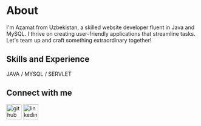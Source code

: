 # About
I'm Azamat from Uzbekistan, a skilled website developer fluent in Java and MySQL. I thrive on creating user-friendly applications that streamline tasks. Let's team up and craft something extraordinary together!

## Skills and Experience
JAVA / MYSQL / SERVLET

## Connect with me
[<img src='https://cdn.jsdelivr.net/npm/simple-icons@3.0.1/icons/github.svg' alt='github' height='40'>](https://github.com/azamat-hakimov)  [<img src='https://cdn.jsdelivr.net/npm/simple-icons@3.0.1/icons/linkedin.svg' alt='linkedin' height='40'>](https://www.linkedin.com/in/azamathakimov/)  

